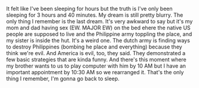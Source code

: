 It felt like I've been sleeping for hours but the truth is I've only been sleeping for 3 hours and 40 minutes. My dream is still pretty blurry. The only thing I remember is the last dream. It's very awkward to say but it's my mom and dad having sex (EW. MAJOR EW) on the bed ehere the native US people are supposed to live and the Philippine army toppling the place, and my sister is inside the hut. It's a weird one. The dutch army is finding ways to destroy Philippines (bombing he place and everything) because they think we're evil. And America is evil, too, they said. They demonstrated a few basic strategies that are kinda funny. And there's this moment where my brother wants to us to play computer with him by 10 AM but I have an important appointment by 10:30 AM so we rearranged it. That's the only thing I remember, I'm gonna go back to sleep.